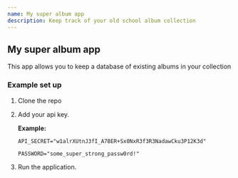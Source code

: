 ```yaml
---
name: My super album app
description: Keep track of your old school album collection
---
```


## My super album app

This app allows you to keep a database of existing albums in your collection

### Example set up

1. Clone the repo
1. Add your api key.

   **Example:**

   ```
   API_SECRET="w1alrXUtnJ3fI_A7BER+Sx0NxR3f3R3NadawCku3P12K3d"
   ```
   
   ```
   PASSWORD="some_super_strong_passw0rd!"
   ```

1. Run the application.

